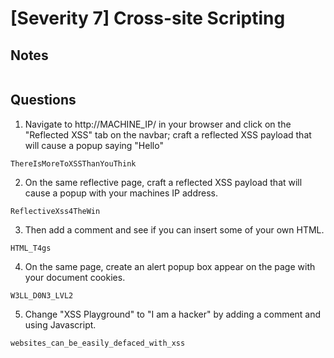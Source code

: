 # [Severity 7] Cross-site Scripting

## Notes
```
```

## Questions
1. Navigate to http://MACHINE_IP/ in your browser and click on the "Reflected XSS" tab on the navbar; craft a reflected XSS payload that will cause a popup saying "Hello"
```
ThereIsMoreToXSSThanYouThink
```

2. On the same reflective page, craft a reflected XSS payload that will cause a popup with your machines IP address.
```
ReflectiveXss4TheWin
```

3. Then add a comment and see if you can insert some of your own HTML.
```
HTML_T4gs
```

4. On the same page, create an alert popup box appear on the page with your document cookies.
```
W3LL_D0N3_LVL2
```

5. Change "XSS Playground" to "I am a hacker" by adding a comment and using Javascript.
```
websites_can_be_easily_defaced_with_xss
```